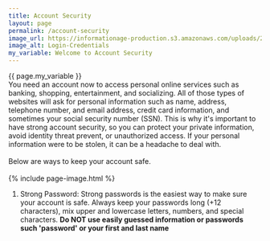 ```yaml
---
title: Account Security
layout: page
permalink: /account-security
image_url: https://informationage-production.s3.amazonaws.com/uploads/2022/10/what-to-know-about-user-authentication-cyber-security.jpeg
image_alt: Login-Credentials
my_variable: Welcome to Account Security
---
```


{{ page.my_variable }}
<br>
You need an account now to access personal online services such as banking, shopping, entertainment, and socializing.
All of those types of websites will ask for personal information such as name, address, telephone number, and email address,
credit card information, and sometimes your social security number (SSN).
This is why it's important to have strong account security, so you can protect your private information, avoid 
identity threat prevent, or unauthorized access. If your personal information were to be stolen, it can be 
a headache to deal with.
<br>
<br>
Below are ways to keep your account safe.
<br>
<br>
{% include page-image.html %}
<br>
1. Strong Password: Strong passwords is the easiest way to make sure your account is safe. Always keep your 
passwords long (+12 characters), mix upper and lowercase letters, numbers, and special characters.
**Do NOT use easily guessed information or passwords such 'password' or your first and last name**


